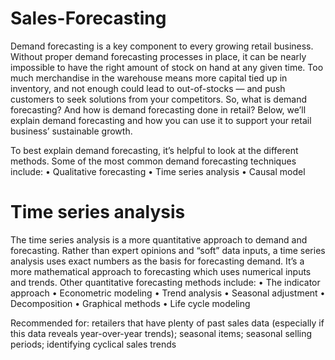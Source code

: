 # Sales-Forecasting
Demand forecasting is a key component to every growing retail business. Without proper demand forecasting processes in place, it can be nearly impossible to have the right amount of stock on hand at any given time.
Too much merchandise in the warehouse means more capital tied up in inventory, and not enough could lead to out-of-stocks — and push customers to seek solutions from your competitors.
So, what is demand forecasting? And how is demand forecasting done in retail? Below, we’ll explain demand forecasting and how you can use it to support your retail business’ sustainable growth.

To best explain demand forecasting, it’s helpful to look at the different methods. Some of the most common demand forecasting techniques include:
•	Qualitative forecasting
•	Time series analysis
•	Causal model

# Time series analysis
The time series analysis is a more quantitative approach to demand and forecasting. Rather than expert opinions and “soft” data inputs, a time series analysis uses exact numbers as the basis for forecasting demand. It’s a more mathematical approach to forecasting which uses numerical inputs and trends.
Other quantitative forecasting methods include:
•	The indicator approach
•	Econometric modeling
•	Trend analysis
•	Seasonal adjustment
•	Decomposition
•	Graphical methods
•	Life cycle modeling
 
Recommended for: retailers that have plenty of past sales data (especially if this data reveals year-over-year trends); seasonal items; seasonal selling periods; identifying cyclical sales trends


